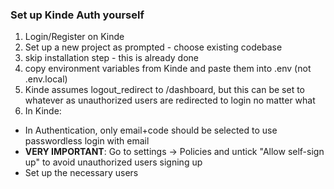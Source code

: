 ### Set up Kinde Auth yourself

1. Login/Register on Kinde
2. Set up a new project as prompted - choose existing codebase
3. skip installation step - this is already done
4. copy environment variables from Kinde and paste them into .env (not .env.local)
5. Kinde assumes logout_redirect to /dashboard, but this can be set to whatever as unauthorized users are redirected to login no matter what
6. In Kinde:

- In Authentication, only email+code should be selected to use passwordless login with email
- **VERY IMPORTANT**: Go to settings -> Policies and untick "Allow self-sign up" to avoid unauthorized users signing up
- Set up the necessary users
